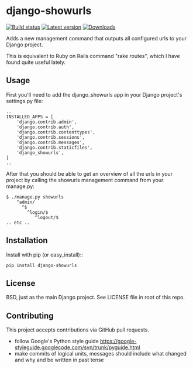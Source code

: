 # django-showurls

[![Build status](https://travis-ci.org/Niklas9/django-showurls.svg?branch=master)](https://travis-ci.org/Niklas9/django-showurls)
[![Latest version](https://img.shields.io/pypi/v/django-showurls.svg?style=flat)](https://pypi.python.org/pypi/django-showurls/)
[![Downloads](https://img.shields.io/pypi/dm/django-showurls.svg?style=flat)](https://pypi.python.org/pypi/django-showurls/)


Adds a new management command that outputs all configured urls to your Django
project.

This is equivalent to Ruby on Rails command "rake routes", which I have found
quite useful lately.

## Usage
First you'll need to add the django_showurls app in your Django project's
settings.py file:

    ..
    INSTALLED_APPS = [
        'django.contrib.admin',
        'django.contrib.auth',
        'django.contrib.contenttypes',
        'django.contrib.sessions',
        'django.contrib.messages',
        'django.contrib.staticfiles',
        'django_showurls',
    ]
    ..

After that you should be able to get an overview of all the urls in your project
by calling the showurls management command from your manage.py:

    $ ./manage.py showurls
        ^admin/
          ^$
            ^login/$
               ^logout/$
    .. etc ..

## Installation
Install with pip (or easy_install)::

    pip install django-showurls

## License

BSD, just as the main Django project. See LICENSE file in root of this repo.

## Contributing

This project accepts contributions via GitHub pull requests.

* follow Google's Python style guide
  https://google-styleguide.googlecode.com/svn/trunk/pyguide.html 
* make commits of logical units, messages should include what changed and why
  and be written in past tense
